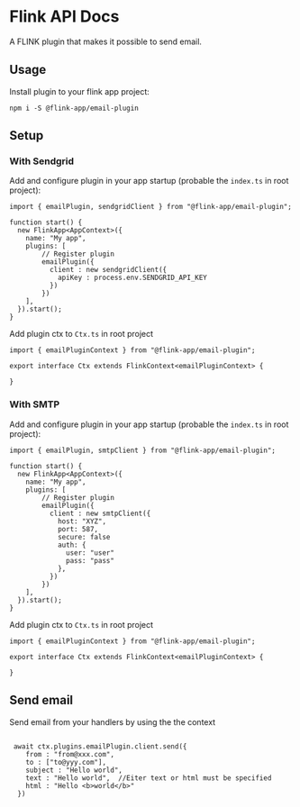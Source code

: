 # Flink API Docs

A FLINK plugin that makes it possible to send email.

## Usage

Install plugin to your flink app project:

```
npm i -S @flink-app/email-plugin
```

## Setup

### With Sendgrid

Add and configure plugin in your app startup (probable the `index.ts` in root project):

```
import { emailPlugin, sendgridClient } from "@flink-app/email-plugin";

function start() {
  new FlinkApp<AppContext>({
    name: "My app",
    plugins: [
        // Register plugin
        emailPlugin({
          client : new sendgridClient({
            apiKey : process.env.SENDGRID_API_KEY
          })
        })
    ],
  }).start();
}

```

Add plugin ctx to `Ctx.ts` in root project

```
import { emailPluginContext } from "@flink-app/email-plugin";

export interface Ctx extends FlinkContext<emailPluginContext> {

}

```

### With SMTP

Add and configure plugin in your app startup (probable the `index.ts` in root project):

```
import { emailPlugin, smtpClient } from "@flink-app/email-plugin";

function start() {
  new FlinkApp<AppContext>({
    name: "My app",
    plugins: [
        // Register plugin
        emailPlugin({
          client : new smtpClient({
            host: "XYZ",
            port: 587,
            secure: false
            auth: {
              user: "user"
              pass: "pass"
            },
          })
        })
    ],
  }).start();
}

```

Add plugin ctx to `Ctx.ts` in root project

```
import { emailPluginContext } from "@flink-app/email-plugin";

export interface Ctx extends FlinkContext<emailPluginContext> {

}

```

## Send email

Send email from your handlers by using the the context

```

 await ctx.plugins.emailPlugin.client.send({
    from : "from@xxx.com",
    to : ["to@yyy.com"],
    subject : "Hello world",
    text : "Hello world",  //Eiter text or html must be specified
    html : "Hello <b>world</b>"
  })

```
